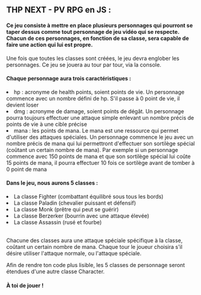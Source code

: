 <h2>THP NEXT - PV RPG en JS :</h2>

<h4>Ce jeu consiste à mettre en place plusieurs personnages qui pourront se taper dessus comme tout personnage de jeu vidéo qui se respecte. Chacun de ces personnages, en fonction de sa classe, sera capable de faire une action qui lui est propre.</h4>

<p>Une fois que toutes les classes sont créées, le jeu devra englober les personnages. Ce jeu se jouera au tour par tour, via la console.</p>

<h4>Chaque personnage aura trois caractéristiques :</h4>

<li>hp : acronyme de health points, soient points de vie. Un personnage commence avec un nombre défini de hp. S'il passe à 0 point de vie, il devient loser</li>
<li>dmg : acronyme de damage, soient points de dégât. Un personnage pourra toujours effectuer une attaque simple enlevant un nombre précis de points de vie à une cible précise</li>
<li>mana : les points de mana. Le mana est une ressource qui permet d'utiliser des attaques spéciales. Un personnage commence le jeu avec un nombre précis de mana qui lui permettront d'effectuer son sortilège spécial (coûtant un certain nombre de mana). Par exemple si un personnage commence avec 150 points de mana et que son sortilège spécial lui coûte 15 points de mana, il pourra effectuer 10 fois ce sortilège avant de tomber à 0 point de mana</li>

<h4>Dans le jeu, nous aurons 5 classes :</h4>

<li>La classe Fighter (combattant équilibré sous tous les bords)</li>
<li>La classe Paladin (chevalier puissant et défensif)</li>
<li>La classe Monk (prêtre qui peut se guérir)</li>
<li>La classe Berzerker (bourrin avec une attaque élevée)</li>
<li>La classe Assassin (rusé et fourbe)</li>

<br>
<p>Chacune des classes aura une attaque spéciale spécifique à la classe, coûtant un certain nombre de mana. Chaque tour le joueur choisira s'il désire utiliser l'attaque normale, ou l'attaque spéciale.</p>

<p>Afin de rendre ton code plus lisible, les 5 classes de personnage seront étendues d'une autre classe Character.</p>

<h4> À toi de jouer ! </h4>